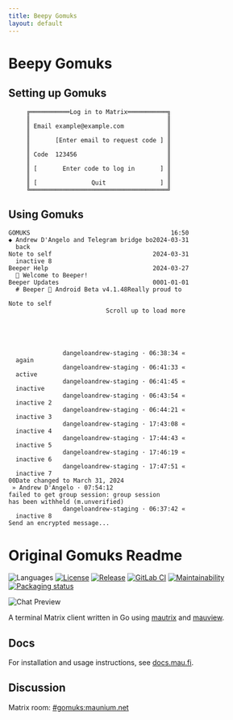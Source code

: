 ```yaml
---
title: Beepy Gomuks
layout: default
---
```


# Beepy Gomuks

## Setting up Gomuks

```
     ╔═══════════Log in to Matrix═══════════╗     
     ║                                      ║     
     ║ Email example@example.com            ║     
     ║                                      ║     
     ║       [Enter email to request code ] ║     
     ║                                      ║     
     ║ Code  123456                         ║     
     ║                                      ║     
     ║ [       Enter code to log in       ] ║     
     ║                                      ║     
     ║ [               Quit               ] ║     
     ╚══════════════════════════════════════╝
```

## Using Gomuks


```
GOMUKS                                       16:50
◆ Andrew D'Angelo and Telegram bridge bo2024-03-31
  back                                            
Note to self                            2024-03-31
  inactive 8                                      
Beeper Help                             2024-03-27
  👋 Welcome to Beeper!                           
Beeper Updates                          0001-01-01
  # Beeper 🤖 Android Beta v4.1.48Really proud to 
```

```
Note to self                                      
                           Scroll up to load more 
                                                  
                                                  
                                                  
                                                  
                                                  
               dangeloandrew-staging · 06:38:34 « 
  again                                           
               dangeloandrew-staging · 06:41:33 « 
  active                                          
               dangeloandrew-staging · 06:41:45 « 
  inactive                                        
               dangeloandrew-staging · 06:43:54 « 
  inactive 2                                      
               dangeloandrew-staging · 06:44:21 « 
  inactive 3                                      
               dangeloandrew-staging · 17:43:08 « 
  inactive 4                                      
               dangeloandrew-staging · 17:44:43 « 
  inactive 5                                      
               dangeloandrew-staging · 17:46:19 « 
  inactive 6                                      
               dangeloandrew-staging · 17:47:51 « 
  inactive 7                                      
00Date changed to March 31, 2024                  
 » Andrew D'Angelo · 07:54:12                     
failed to get group session: group session        
has been withheld (m.unverified)   
               dangeloandrew-staging · 06:37:42 « 
  inactive 8                                      
Send an encrypted message... 
```

# Original Gomuks Readme

![Languages](https://img.shields.io/github/languages/top/tulir/gomuks.svg)
[![License](https://img.shields.io/github/license/tulir/gomuks.svg)](LICENSE)
[![Release](https://img.shields.io/github/release/tulir/gomuks/all.svg)](https://github.com/tulir/gomuks/releases)
[![GitLab CI](https://mau.dev/tulir/gomuks/badges/master/pipeline.svg)](https://mau.dev/tulir/gomuks/pipelines)
[![Maintainability](https://img.shields.io/codeclimate/maintainability/tulir/gomuks.svg)](https://codeclimate.com/github/tulir/gomuks)
[![Packaging status](https://repology.org/badge/tiny-repos/gomuks.svg)](https://repology.org/project/gomuks/versions)

![Chat Preview](chat-preview.png)

A terminal Matrix client written in Go using [mautrix](https://github.com/tulir/mautrix-go) and [mauview](https://github.com/tulir/mauview).

## Docs
For installation and usage instructions, see [docs.mau.fi](https://docs.mau.fi/gomuks/).

## Discussion
Matrix room: [#gomuks:maunium.net](https://matrix.to/#/#gomuks:maunium.net)
